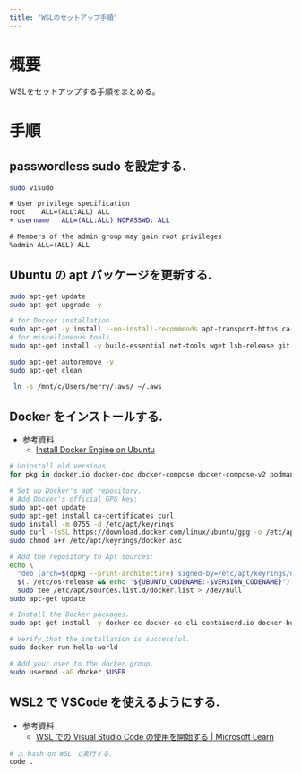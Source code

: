 ```yaml
---
title: "WSLのセットアップ手順"
---
```


# 概要
WSLをセットアップする手順をまとめる。

# 手順

## passwordless sudo を設定する.

```bash
sudo visudo
```

```diff
# User privilege specification
root    ALL=(ALL:ALL) ALL
+ username   ALL=(ALL:ALL) NOPASSWD: ALL

# Members of the admin group may gain root privileges
%admin ALL=(ALL) ALL
```

## Ubuntu の apt パッケージを更新する.

```bash
sudo apt-get update
sudo apt-get upgrade -y

# for Docker installation
sudo apt-get -y install --no-install-recommends apt-transport-https ca-certificates curl gnupg2
# for miscellaneous tools
sudo apt-get install -y build-essential net-tools wget lsb-release git jq unzip

sudo apt-get autoremove -y
sudo apt-get clean
```

```bash
 ln -s /mnt/c/Users/merry/.aws/ ~/.aws
```

## Docker をインストールする.

- 参考資料
    - [Install Docker Engine on Ubuntu](https://docs.docker.com/engine/install/ubuntu/)

```bash
# Uninstall old versions.
for pkg in docker.io docker-doc docker-compose docker-compose-v2 podman-docker containerd runc; do sudo apt-get remove $pkg; done

# Set up Docker's apt repository.
# Add Docker's official GPG key:
sudo apt-get update
sudo apt-get install ca-certificates curl
sudo install -m 0755 -d /etc/apt/keyrings
sudo curl -fsSL https://download.docker.com/linux/ubuntu/gpg -o /etc/apt/keyrings/docker.asc
sudo chmod a+r /etc/apt/keyrings/docker.asc

# Add the repository to Apt sources:
echo \
  "deb [arch=$(dpkg --print-architecture) signed-by=/etc/apt/keyrings/docker.asc] https://download.docker.com/linux/ubuntu \
  $(. /etc/os-release && echo "${UBUNTU_CODENAME:-$VERSION_CODENAME}") stable" | \
  sudo tee /etc/apt/sources.list.d/docker.list > /dev/null
sudo apt-get update

# Install the Docker packages.
sudo apt-get install -y docker-ce docker-ce-cli containerd.io docker-buildx-plugin docker-compose-plugin

# Verify that the installation is successful.
sudo docker run hello-world

# Add your user to the docker group.
sudo usermod -aG docker $USER
```

## WSL2 で VSCode を使えるようにする.

- 参考資料
    - [WSL での Visual Studio Code の使用を開始する | Microsoft Learn](https://learn.microsoft.com/ja-jp/windows/wsl/tutorials/wsl-vscode)

```bash
# ⚠️ bash on WSL で実行する.
code .
```
